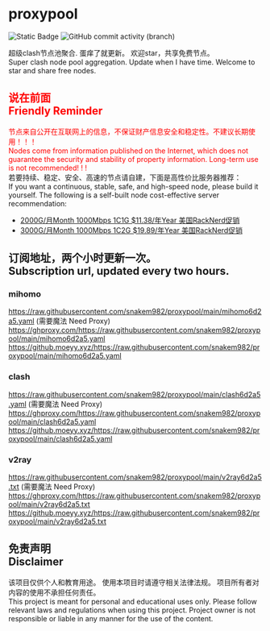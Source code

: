 # proxypool

![Static Badge](https://img.shields.io/badge/ss|ssr|vmess|vless|trojan-free-orange)
![GitHub commit activity (branch)](https://img.shields.io/github/commit-activity/w/snakem982/proxypool?color=DC52FC)


超级clash节点池聚合.
蛋痒了就更新。
欢迎star，共享免费节点。
<br/>
Super clash node pool aggregation.
Update when I have time.
Welcome to star and share free nodes.

## <font color="red">说在前面<br/>Friendly Reminder</font>
<font color="red">节点来自公开在互联网上的信息，不保证财产信息安全和稳定性。不建议长期使用！！！<br/>
Nodes come from information published on the Internet,
which does not guarantee the security and stability of property information.
Long-term use is not recommended! ! !</font><br/>
若要持续、稳定、安全、高速的节点请自建，下面是高性价比服务器推荐：<br/>
If you want a continuous, stable, safe, and high-speed node, please build it yourself.
The following is a self-built node cost-effective server recommendation:
- [2000G/月Month 1000Mbps 1C1G $11.38/年Year 美国RackNerd促销](https://my.racknerd.com/aff.php?aff=8613 "美国RackNerd")
- [3000G/月Month 1000Mbps 1C2G $19.89/年Year 美国RackNerd促销](https://my.racknerd.com/aff.php?aff=8613 "美国RackNerd")

## 订阅地址，两个小时更新一次。<br/>Subscription url, updated every two hours.
### mihomo
https://raw.githubusercontent.com/snakem982/proxypool/main/mihomo6d2a5.yaml  (需要魔法 Need Proxy)
https://ghproxy.com/https://raw.githubusercontent.com/snakem982/proxypool/main/mihomo6d2a5.yaml
https://github.moeyy.xyz/https://raw.githubusercontent.com/snakem982/proxypool/main/mihomo6d2a5.yaml
### clash
https://raw.githubusercontent.com/snakem982/proxypool/main/clash6d2a5.yaml  (需要魔法 Need Proxy)
https://ghproxy.com/https://raw.githubusercontent.com/snakem982/proxypool/main/clash6d2a5.yaml
https://github.moeyy.xyz/https://raw.githubusercontent.com/snakem982/proxypool/main/clash6d2a5.yaml
### v2ray
https://raw.githubusercontent.com/snakem982/proxypool/main/v2ray6d2a5.txt  (需要魔法 Need Proxy)
https://ghproxy.com/https://raw.githubusercontent.com/snakem982/proxypool/main/v2ray6d2a5.txt
https://github.moeyy.xyz/https://raw.githubusercontent.com/snakem982/proxypool/main/v2ray6d2a5.txt


## 免责声明 <br/>Disclaimer
该项目仅供个人和教育用途。
使用本项目时请遵守相关法律法规。
项目所有者对内容的使用不承担任何责任。
<br/>
This project is meant for personal and educational uses only.
Please follow relevant laws and regulations when using this project.
Project owner is not responsible or liable in any manner for the use of the content.
